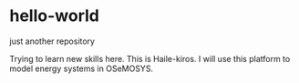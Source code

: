 # hello-world
just another repository

Trying to learn new skills here. This is Haile-kiros. 
I will use this platform to model energy systems in OSeMOSYS. 
